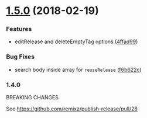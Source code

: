 <a name="1.5.0"></a>
# [1.5.0](https://github.com/remixz/publish-release/tree/v1.5.0) (2018-02-19)

### Features

* editRelease and deleteEmptyTag options ([4ffad99](https://github.com/remixz/publish-release/commit/4ffad998e418998bbfc598190a23285a48ee8b01))

### Bug Fixes

* search body inside array for `reuseRelease` ([f6b622c](https://github.com/remixz/publish-release/commit/f6b622c6466411cf1e085d7e41ab1a27596bf2e4))

### 1.4.0

BREAKING CHANGES

See https://github.com/remixz/publish-release/pull/28
